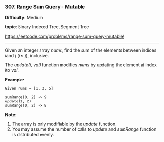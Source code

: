 ### 307. Range Sum Query - Mutable

**Difficulty**: Medium

**topic**: Binary Indexed Tree, Segment Tree

<https://leetcode.com/problems/range-sum-query-mutable/>

***

Given an integer array *nums*, find the sum of the elements between indices *i*and *j* (*i* ≤ *j*), inclusive.

The *update(i, val)* function modifies *nums* by updating the element at index *i*to *val*.

**Example:**

```
Given nums = [1, 3, 5]

sumRange(0, 2) -> 9
update(1, 2)
sumRange(0, 2) -> 8
```

**Note:**

1. The array is only modifiable by the *update* function.
2. You may assume the number of calls to *update* and *sumRange* function is distributed evenly.